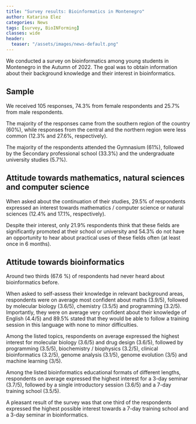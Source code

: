 ```yaml
---
title: "Survey results: Bioinformatics in Montenegro"
author: Katarina Elez
categories: News
tags: [survey, BioINForming]
classes: wide
header:
  teaser: "/assets/images/news-default.png"
---
```


We conducted a survey on bioinformatics among young students in Montenegro in the Autumn of 2022. The goal was to obtain information about their background knowledge and their interest in bioinformatics.

## Sample

We received 105 responses, 74.3% from female respondents and 25.7% from male respondents.

The majority of the responses came from the southern region of the country (60%), while responses from the central and the northern region were less common (12.3% and 27.6%, respectively).

The majority of the respondents attended the Gymnasium (61%), followed by the Secondary professional school (33.3%) and the undergraduate university studies (5.7%).

## Attitude towards mathematics, natural sciences and computer science

When asked about the continuation of their studies, 29.5% of respondents expressed an interest towards mathematics / computer science or natural sciences (12.4% and 17.1%, respectively).

Despite their interest, only 21.9% respondents think that these fields are significantly promoted at their school or university and 54.3% do not have an opportunity to hear about practical uses of these fields often (at least once in 6 months).

## Attitude towards bioinformatics

Around two thirds (67.6 %) of respondents had never heard about bioinformatics before.

When asked to self-assess their knowledge in relevant background areas, respondents were on average most confident about maths (3.9/5), followed by molecular biology (3.6/5), chemistry (3.5/5) and programming (3.2/5). Importantly, they were on average very confident about their knowledge of English (4.4/5) and 89.5% stated that they would be able to follow a training session in this language with none to minor difficulties.

Among the listed topics, respondents on average expressed the highest interest for molecular biology (3.6/5) and drug design (3.6/5), followed by programming (3.5/5), biochemistry / biophysics (3.2/5), clinical bioinformatics (3.2/5), genome analysis (3.1/5), genome evolution (3/5) and machine learning (3/5).

Among the listed bioinformatics educational formats of different lengths, respondents on average expressed the highest interest for a 3-day seminar (3.7/5), followed by a single introductory session (3.6/5) and a 7-day training school (3.5/5).

A pleasant result of the survey was that one third of the respondents expressed the highest possible interest towards a 7-day training school and a 3-day seminar in bioinformatics.




